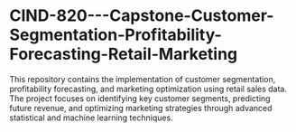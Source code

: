 # CIND-820---Capstone-Customer-Segmentation-Profitability-Forecasting-Retail-Marketing
This repository contains the implementation of customer segmentation, profitability forecasting, and marketing optimization using retail sales data. The project focuses on identifying key customer segments, predicting future revenue, and optimizing marketing strategies through advanced statistical and machine learning techniques.
